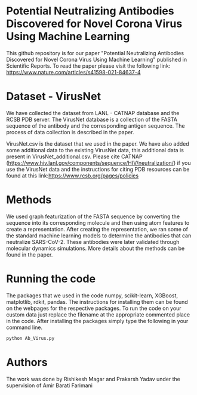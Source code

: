 # Potential Neutralizing Antibodies Discovered for Novel Corona Virus Using Machine Learning
This github repository is for our paper "Potential Neutralizing Antibodies Discovered for Novel Corona Virus Using Machine Learning" published in Scientific Reports. To read the paper please visit the following link: https://www.nature.com/articles/s41598-021-84637-4

# Dataset - VirusNet
We have collected the dataset from LANL - CATNAP database and the RCSB PDB server. The VirusNet database is a collection of the FASTA sequence of the antibody and the corresponding antigen sequence. The process of data collection is described in the paper.

VirusNet.csv is the dataset that we used in the paper. We have also added some additional data to the existing VirusNet data, this additional data is present in VirusNet_additional.csv. 
Please cite CATNAP (https://www.hiv.lanl.gov/components/sequence/HIV/neutralization/) if you use the VirusNet data and the instructions for citing PDB resources can be found at this link:https://www.rcsb.org/pages/policies

# Methods
We used graph featurization of the FASTA sequence by converting the sequence into its corresponding molecule and then using atom features to create a representation. After creating the representation, we ran some of the standard machine learning models to determine the antibodies that can neutralize SARS-CoV-2. These antibodies were later validated through molecular dynamics simulations. More details about the methods can be found in the paper. 

# Running the code 
The packages that we used in the code numpy, scikit-learn, XGBoost, matplotlib, rdkit, pandas. The instructions for installing them can be found on the webpages for the respective packages. To run the code on your custom data just replace the filename at the appropriate commented place in the code. After installing the packages simply type the following in your command line.


```bash
python Ab_Virus.py
```

# Authors 
The work was done by Rishikesh Magar and Prakarsh Yadav under the supervision of Amir Barati Farimani

